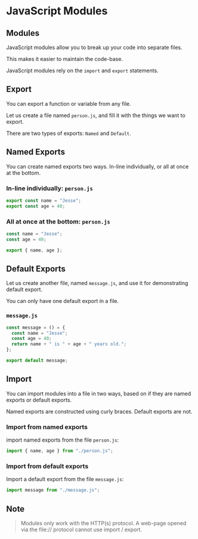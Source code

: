 # JavaScript Modules

## Modules

JavaScript modules allow you to break up your code into separate files.

This makes it easier to maintain the code-base.

JavaScript modules rely on the `import` and `export` statements.

## Export

You can export a function or variable from any file.

Let us create a file named `person.js`, and fill it with the things we want to export.

There are two types of exports: `Named` and `Default`.

## Named Exports

You can create named exports two ways. In-line individually, or all at once at the bottom.

### In-line individually: `person.js`

```javascript
export const name = "Jesse";
export const age = 40;
```

### All at once at the bottom: `person.js`

```javascript
const name = "Jesse";
const age = 40;

export { name, age };
```

## Default Exports

Let us create another file, named `message.js`, and use it for demonstrating default export.

You can only have one default export in a file.

### `message.js`

```javascript
const message = () = {
  const name = "Jesse";
  const age = 40;
  return name + " is " + age + " years old.";
};

export default message;
```

## Import

You can import modules into a file in two ways, based on if they are named exports or default exports.

Named exports are constructed using curly braces. Default exports are not.

### Import from named exports

import named exports from the file `person.js`:

```javascript
import { name, age } from "./person.js";
```

### Import from default exports

Import a default export from the file `message.js`:

```javascript
import message from "./message.js";
```

## Note

> Modules only work with the HTTP(s) protocol.
> A web-page opened via the file:// protocol cannot use import / export.